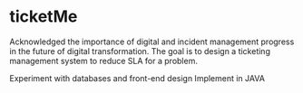 # ticketMe

Acknowledged the importance of digital and incident management progress in the future of digital transformation. The goal is to design a ticketing management system to reduce SLA for a problem.

Experiment with databases and front-end design
Implement in JAVA
